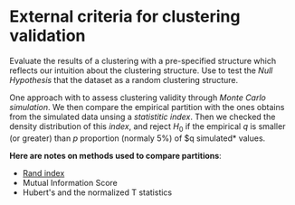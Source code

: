 # External criteria for clustering validation

Evaluate the results of a clustering with a pre-specified structure which reflects our intuition about 
the clustering structure. Use to test the *Null Hypothesis* that the
dataset as a random clustering structure.

One approach with to assess clustering validity through *Monte Carlo
simulation*. We then compare the empirical partition with the ones
obtains from the simulated data unsing a *statistitic index*. Then we
checked the density distribution of this *index*, and reject $H_{0}$ if
the empirical $q$ is smaller (or greater) than $p$ proportion (normaly
5%) of $q simulated* values.

**Here are notes on methods used to compare partitions**:

- [Rand index](../21)
- Mutual Information Score
- Hubert's and the normalized T statistics 
